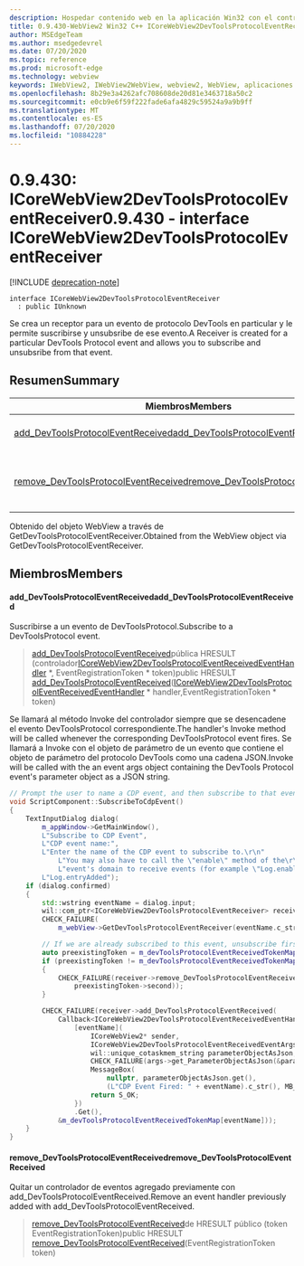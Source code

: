 ```yaml
---
description: Hospedar contenido web en la aplicación Win32 con el control Microsoft Edge WebView2
title: 0.9.430-WebView2 Win32 C++ ICoreWebView2DevToolsProtocolEventReceiver
author: MSEdgeTeam
ms.author: msedgedevrel
ms.date: 07/20/2020
ms.topic: reference
ms.prod: microsoft-edge
ms.technology: webview
keywords: IWebView2, IWebView2WebView, webview2, WebView, aplicaciones Win32, Win32, Edge, ICoreWebView2, ICoreWebView2Host, control de explorador, HTML Edge
ms.openlocfilehash: 8b29e3a4262afc708608de20d81e3463718a50c2
ms.sourcegitcommit: e0cb9e6f59f222fade6afa4829c59524a9a9b9ff
ms.translationtype: MT
ms.contentlocale: es-ES
ms.lasthandoff: 07/20/2020
ms.locfileid: "10884228"
---
```

# <span data-ttu-id="618c2-104">0.9.430: ICoreWebView2DevToolsProtocolEventReceiver</span><span class="sxs-lookup"><span data-stu-id="618c2-104">0.9.430 - interface ICoreWebView2DevToolsProtocolEventReceiver</span></span> 

[!INCLUDE [deprecation-note](../../includes/deprecation-note.md)]

```
interface ICoreWebView2DevToolsProtocolEventReceiver
  : public IUnknown
```

<span data-ttu-id="618c2-105">Se crea un receptor para un evento de protocolo DevTools en particular y le permite suscribirse y unsubsribe de ese evento.</span><span class="sxs-lookup"><span data-stu-id="618c2-105">A Receiver is created for a particular DevTools Protocol event and allows you to subscribe and unsubsribe from that event.</span></span>

## <span data-ttu-id="618c2-106">Resumen</span><span class="sxs-lookup"><span data-stu-id="618c2-106">Summary</span></span>

 <span data-ttu-id="618c2-107">Miembros</span><span class="sxs-lookup"><span data-stu-id="618c2-107">Members</span></span>                        | <span data-ttu-id="618c2-108">Descripciones</span><span class="sxs-lookup"><span data-stu-id="618c2-108">Descriptions</span></span>
--------------------------------|---------------------------------------------
[<span data-ttu-id="618c2-109">add_DevToolsProtocolEventReceived</span><span class="sxs-lookup"><span data-stu-id="618c2-109">add_DevToolsProtocolEventReceived</span></span>](#add_devtoolsprotocoleventreceived) | <span data-ttu-id="618c2-110">Suscribirse a un evento de DevToolsProtocol.</span><span class="sxs-lookup"><span data-stu-id="618c2-110">Subscribe to a DevToolsProtocol event.</span></span>
[<span data-ttu-id="618c2-111">remove_DevToolsProtocolEventReceived</span><span class="sxs-lookup"><span data-stu-id="618c2-111">remove_DevToolsProtocolEventReceived</span></span>](#remove_devtoolsprotocoleventreceived) | <span data-ttu-id="618c2-112">Quitar un controlador de eventos agregado previamente con add_DevToolsProtocolEventReceived.</span><span class="sxs-lookup"><span data-stu-id="618c2-112">Remove an event handler previously added with add_DevToolsProtocolEventReceived.</span></span>

<span data-ttu-id="618c2-113">Obtenido del objeto WebView a través de GetDevToolsProtocolEventReceiver.</span><span class="sxs-lookup"><span data-stu-id="618c2-113">Obtained from the WebView object via GetDevToolsProtocolEventReceiver.</span></span>

## <span data-ttu-id="618c2-114">Miembros</span><span class="sxs-lookup"><span data-stu-id="618c2-114">Members</span></span>

#### <span data-ttu-id="618c2-115">add_DevToolsProtocolEventReceived</span><span class="sxs-lookup"><span data-stu-id="618c2-115">add_DevToolsProtocolEventReceived</span></span> 

<span data-ttu-id="618c2-116">Suscribirse a un evento de DevToolsProtocol.</span><span class="sxs-lookup"><span data-stu-id="618c2-116">Subscribe to a DevToolsProtocol event.</span></span>

> <span data-ttu-id="618c2-117">[add_DevToolsProtocolEventReceived](#add_devtoolsprotocoleventreceived)pública HRESULT (controlador[ICoreWebView2DevToolsProtocolEventReceivedEventHandler](ICoreWebView2DevToolsProtocolEventReceivedEventHandler.md) \*, EventRegistrationToken \* token)</span><span class="sxs-lookup"><span data-stu-id="618c2-117">public HRESULT [add_DevToolsProtocolEventReceived](#add_devtoolsprotocoleventreceived)([ICoreWebView2DevToolsProtocolEventReceivedEventHandler](ICoreWebView2DevToolsProtocolEventReceivedEventHandler.md) \* handler,EventRegistrationToken \* token)</span></span>

<span data-ttu-id="618c2-118">Se llamará al método Invoke del controlador siempre que se desencadene el evento DevToolsProtocol correspondiente.</span><span class="sxs-lookup"><span data-stu-id="618c2-118">The handler's Invoke method will be called whenever the corresponding DevToolsProtocol event fires.</span></span> <span data-ttu-id="618c2-119">Se llamará a Invoke con el objeto de parámetro de un evento que contiene el objeto de parámetro del protocolo DevTools como una cadena JSON.</span><span class="sxs-lookup"><span data-stu-id="618c2-119">Invoke will be called with the an event args object containing the DevTools Protocol event's parameter object as a JSON string.</span></span>

```cpp
// Prompt the user to name a CDP event, and then subscribe to that event.
void ScriptComponent::SubscribeToCdpEvent()
{
    TextInputDialog dialog(
        m_appWindow->GetMainWindow(),
        L"Subscribe to CDP Event",
        L"CDP event name:",
        L"Enter the name of the CDP event to subscribe to.\r\n"
            L"You may also have to call the \"enable\" method of the\r\n"
            L"event's domain to receive events (for example \"Log.enable\").\r\n",
        L"Log.entryAdded");
    if (dialog.confirmed)
    {
        std::wstring eventName = dialog.input;
        wil::com_ptr<ICoreWebView2DevToolsProtocolEventReceiver> receiver;
        CHECK_FAILURE(
            m_webView->GetDevToolsProtocolEventReceiver(eventName.c_str(), &receiver));

        // If we are already subscribed to this event, unsubscribe first.
        auto preexistingToken = m_devToolsProtocolEventReceivedTokenMap.find(eventName);
        if (preexistingToken != m_devToolsProtocolEventReceivedTokenMap.end())
        {
            CHECK_FAILURE(receiver->remove_DevToolsProtocolEventReceived(
                preexistingToken->second));
        }

        CHECK_FAILURE(receiver->add_DevToolsProtocolEventReceived(
            Callback<ICoreWebView2DevToolsProtocolEventReceivedEventHandler>(
                [eventName](
                    ICoreWebView2* sender,
                    ICoreWebView2DevToolsProtocolEventReceivedEventArgs* args) -> HRESULT {
                    wil::unique_cotaskmem_string parameterObjectAsJson;
                    CHECK_FAILURE(args->get_ParameterObjectAsJson(&parameterObjectAsJson));
                    MessageBox(
                        nullptr, parameterObjectAsJson.get(),
                        (L"CDP Event Fired: " + eventName).c_str(), MB_OK);
                    return S_OK;
                })
                .Get(),
            &m_devToolsProtocolEventReceivedTokenMap[eventName]));
    }
}
```

#### <span data-ttu-id="618c2-120">remove_DevToolsProtocolEventReceived</span><span class="sxs-lookup"><span data-stu-id="618c2-120">remove_DevToolsProtocolEventReceived</span></span> 

<span data-ttu-id="618c2-121">Quitar un controlador de eventos agregado previamente con add_DevToolsProtocolEventReceived.</span><span class="sxs-lookup"><span data-stu-id="618c2-121">Remove an event handler previously added with add_DevToolsProtocolEventReceived.</span></span>

> <span data-ttu-id="618c2-122">[remove_DevToolsProtocolEventReceived](#remove_devtoolsprotocoleventreceived)de HRESULT público (token EventRegistrationToken)</span><span class="sxs-lookup"><span data-stu-id="618c2-122">public HRESULT [remove_DevToolsProtocolEventReceived](#remove_devtoolsprotocoleventreceived)(EventRegistrationToken token)</span></span>

